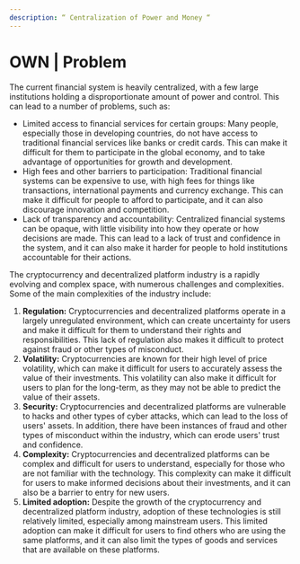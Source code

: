```yaml
---
description: “ Centralization of Power and Money “
---
```


# OWN | Problem

The current financial system is heavily centralized, with a few large institutions holding a disproportionate amount of power and control. This can lead to a number of problems, such as:

* Limited access to financial services for certain groups: Many people, especially those in developing countries, do not have access to traditional financial services like banks or credit cards. This can make it difficult for them to participate in the global economy, and to take advantage of opportunities for growth and development.
* High fees and other barriers to participation: Traditional financial systems can be expensive to use, with high fees for things like transactions, international payments and currency exchange. This can make it difficult for people to afford to participate, and it can also discourage innovation and competition.
* Lack of transparency and accountability: Centralized financial systems can be opaque, with little visibility into how they operate or how decisions are made. This can lead to a lack of trust and confidence in the system, and it can also make it harder for people to hold institutions accountable for their actions.

The cryptocurrency and decentralized platform industry is a rapidly evolving and complex space, with numerous challenges and complexities. Some of the main complexities of the industry include:

1. **Regulation:** Cryptocurrencies and decentralized platforms operate in a largely unregulated environment, which can create uncertainty for users and make it difficult for them to understand their rights and responsibilities. This lack of regulation also makes it difficult to protect against fraud or other types of misconduct.
2. **Volatility:** Cryptocurrencies are known for their high level of price volatility, which can make it difficult for users to accurately assess the value of their investments. This volatility can also make it difficult for users to plan for the long-term, as they may not be able to predict the value of their assets.
3. **Security:** Cryptocurrencies and decentralized platforms are vulnerable to hacks and other types of cyber attacks, which can lead to the loss of users' assets. In addition, there have been instances of fraud and other types of misconduct within the industry, which can erode users' trust and confidence.
4. **Complexity:** Cryptocurrencies and decentralized platforms can be complex and difficult for users to understand, especially for those who are not familiar with the technology. This complexity can make it difficult for users to make informed decisions about their investments, and it can also be a barrier to entry for new users.
5. **Limited adoption:** Despite the growth of the cryptocurrency and decentralized platform industry, adoption of these technologies is still relatively limited, especially among mainstream users. This limited adoption can make it difficult for users to find others who are using the same platforms, and it can also limit the types of goods and services that are available on these platforms.
